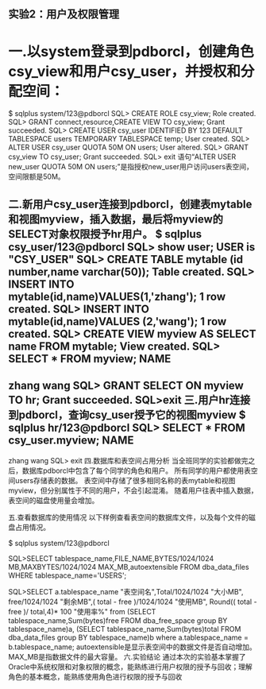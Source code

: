 实验2：用户及权限管理
---
# 一.以system登录到pdborcl，创建角色csy_view和用户csy_user，并授权和分配空间：
$ sqlplus system/123@pdborcl
SQL> CREATE ROLE csy_view;
Role created.
SQL> GRANT connect,resource,CREATE VIEW TO csy_view;
Grant succeeded.
SQL> CREATE USER csy_user IDENTIFIED BY 123 DEFAULT TABLESPACE users TEMPORARY TABLESPACE temp;
User created.
SQL> ALTER USER csy_user QUOTA 50M ON users;
User altered.
SQL> GRANT csy_view TO csy_user;
Grant succeeded.
SQL> exit
语句“ALTER USER new_user QUOTA 50M ON users;”是指授权new_user用户访问users表空间，空间限额是50M。

二.新用户csy_user连接到pdborcl，创建表mytable和视图myview，插入数据，最后将myview的SELECT对象权限授予hr用户。
$ sqlplus csy_user/123@pdborcl
SQL> show user;
  USER is "CSY_USER"
SQL> CREATE TABLE mytable (id number,name varchar(50));
Table created.
SQL> INSERT INTO mytable(id,name)VALUES(1,'zhang');
1 row created.
SQL> INSERT INTO mytable(id,name)VALUES (2,'wang');
1 row created.
SQL> CREATE VIEW myview AS SELECT name FROM mytable;
View created.
SQL> SELECT * FROM myview;
NAME
--------------------------------------------------
zhang
wang
SQL> GRANT SELECT ON myview TO hr;
Grant succeeded.
SQL>exit
三.用户hr连接到pdborcl，查询csy_user授予它的视图myview
$ sqlplus hr/123@pdborcl
SQL> SELECT * FROM csy_user.myview;
NAME
--------------------------------------------------
zhang
wang
SQL> exit
四.数据库和表空间占用分析
当全班同学的实验都做完之后，数据库pdborcl中包含了每个同学的角色和用户。 所有同学的用户都使用表空间users存储表的数据。 表空间中存储了很多相同名称的表mytable和视图myview，但分别属性于不同的用户，不会引起混淆。 随着用户往表中插入数据，表空间的磁盘使用量会增加。

五.查看数据库的使用情况
以下样例查看表空间的数据库文件，以及每个文件的磁盘占用情况。

$ sqlplus system/123@pdborcl

SQL>SELECT tablespace_name,FILE_NAME,BYTES/1024/1024 MB,MAXBYTES/1024/1024 MAX_MB,autoextensible FROM dba_data_files  WHERE  tablespace_name='USERS';

SQL>SELECT a.tablespace_name "表空间名",Total/1024/1024 "大小MB",
 free/1024/1024 "剩余MB",( total - free )/1024/1024 "使用MB",
 Round(( total - free )/ total,4)* 100 "使用率%"
 from (SELECT tablespace_name,Sum(bytes)free
        FROM   dba_free_space group  BY tablespace_name)a,
       (SELECT tablespace_name,Sum(bytes)total FROM dba_data_files
        group  BY tablespace_name)b
 where  a.tablespace_name = b.tablespace_name;
autoextensible是显示表空间中的数据文件是否自动增加。
MAX_MB是指数据文件的最大容量。
六.实验结论
通过本次的实验基本掌握了Oracle中系统权限和对象权限的概念，能熟练进行用户权限的授予与回收；理解角色的基本概念，能熟练使用角色进行权限的授予与回收
